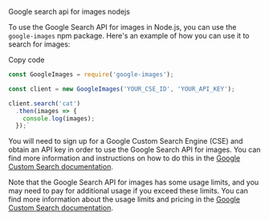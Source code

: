 
Google search api for images nodejs

To use the Google Search API for images in Node.js, you can use the `google-images` npm package. Here's an example of how you can use it to search for images:

Copy code

```js
const GoogleImages = require('google-images');

const client = new GoogleImages('YOUR_CSE_ID', 'YOUR_API_KEY');

client.search('cat')
  .then(images => {
    console.log(images);
  });` 
```
You will need to sign up for a Google Custom Search Engine (CSE) and obtain an API key in order to use the Google Search API for images. You can find more information and instructions on how to do this in the [Google Custom Search documentation](https://developers.google.com/custom-search/docs/overview).

Note that the Google Search API for images has some usage limits, and you may need to pay for additional usage if you exceed these limits. You can find more information about the usage limits and pricing in the [Google Custom Search documentation](https://developers.google.com/custom-search/docs/pricing).